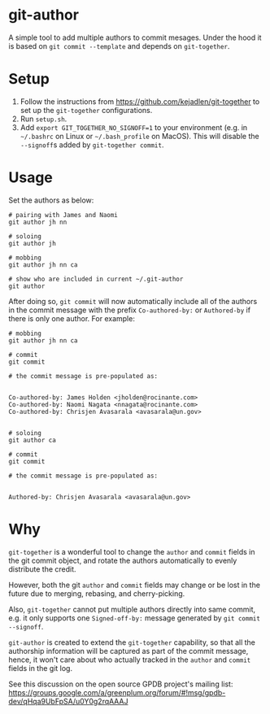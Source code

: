 # git-author
A simple tool to add multiple authors to commit mesages. Under the hood it is
based on `git commit --template` and depends on `git-together`.

# Setup
1. Follow the instructions from https://github.com/kejadlen/git-together to set up
   the `git-together` configurations.
2. Run `setup.sh`.
3. Add `export GIT_TOGETHER_NO_SIGNOFF=1` to your environment (e.g. in
   `~/.bashrc` on Linux or `~/.bash_profile` on MacOS). This will disable the
   `--signoff`s added by `git-together commit`.

# Usage
Set the authors as below:
```
# pairing with James and Naomi
git author jh nn

# soloing
git author jh

# mobbing
git author jh nn ca

# show who are included in current ~/.git-author
git author
```

After doing so, `git commit` will now automatically include all of the authors
in the commit message with the prefix `Co-authored-by:` or `Authored-by` if there
is only one author. For example:

```
# mobbing
git author jh nn ca

# commit
git commit

# the commit message is pre-populated as:


Co-authored-by: James Holden <jholden@rocinante.com>
Co-authored-by: Naomi Nagata <nnagata@rocinante.com>
Co-authored-by: Chrisjen Avasarala <avasarala@un.gov>


# soloing
git author ca

# commit
git commit

# the commit message is pre-populated as:


Authored-by: Chrisjen Avasarala <avasarala@un.gov>
```

# Why
`git-together` is a wonderful tool to change the `author` and `commit` fields
in the git commit object, and rotate the authors automatically to evenly
distribute the credit.

However, both the git `author` and `commit` fields may change or be lost in the
future due to merging, rebasing, and cherry-picking.

Also, `git-together` cannot put multiple authors directly into same commit,
e.g. it only supports one `Signed-off-by:` message generated by `git commit
--signoff`.

`git-author` is created to extend the `git-together` capability, so that all
the authorship information will be captured as part of the commit message,
hence, it won't care about who actually tracked in the `author` and `commit`
fields in the git log. 

See this discussion on the open source GPDB project's mailing list:
https://groups.google.com/a/greenplum.org/forum/#!msg/gpdb-dev/qHqa9UbFpSA/u0Y0g2rqAAAJ
